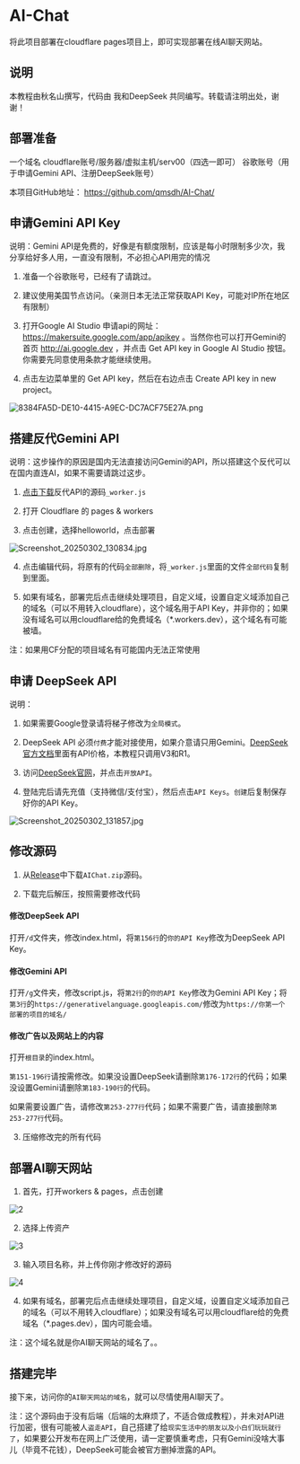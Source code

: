 # AI-Chat
将此项目部署在cloudflare pages项目上，即可实现部署在线AI聊天网站。

## 说明

本教程由秋名山撰写，代码由 我和DeepSeek 共同编写。转载请注明出处，谢谢！

## 部署准备

一个域名
cloudflare账号/服务器/虚拟主机/serv00（四选一即可）
谷歌账号（用于申请Gemini API、注册DeepSeek账号）

本项目GitHub地址：
https://github.com/qmsdh/AI-Chat/

## 申请Gemini API Key

说明：Gemini API是免费的，好像是有额度限制，应该是每小时限制多少次，我分享给好多人用，一直没有限制，不必担心API用完的情况

1. 准备一个谷歌账号，已经有了请跳过。

2. 建议使用美国节点访问。（亲测日本无法正常获取API Key，可能对IP所在地区有限制）

3. 打开Google AI Studio 申请api的网址：https://makersuite.google.com/app/apikey 。当然你也可以打开Gemini的首页 http://ai.google.dev  ，并点击 Get API key in Google AI Studio 按钮。你需要先同意使用条款才能继续使用。

4. 点击左边菜单里的 Get API key，然后在右边点击 Create API key in new project。

![8384FA5D-DE10-4415-A9EC-DC7ACF75E27A.png](https://img.qmsdh.com/api/cfile/AgACAgUAAyEGAASMeqieAAOYZ8O_o7eLwr6x1ttHn8taXAvoP_sAAprGMRthCSFWl3TFhnTd36MBAAMCAAN3AAM2BA)

## 搭建反代Gemini API

说明：这步操作的原因是国内无法直接访问Gemini的API，所以搭建这个反代可以在国内直连AI，如果不需要请跳过这步。

1. [点击下载](https://github.com/qmsdh/AI-Chat/releases)反代API的源码```_worker.js```

2. 打开 Cloudflare 的 pages & workers

3. 点击创建，选择helloworld，点击部署

![Screenshot_20250302_130834.jpg](https://img.877774.xyz/api/cfile/AgACAgUAAyEGAASMeqieAAOZZ8Pn8Uh_FX0XO2aGIhrINKNoV2gAAt7GMRthCSFWa-GvznUJIuABAAMCAAN3AAM2BA)

4. 点击编辑代码，将原有的代码```全部删除```，将```_worker.js```里面的文件```全部代码```复制到里面。

5. 如果有域名，部署完后点击继续处理项目，自定义域，设置自定义域添加自己的域名（可以不用转入cloudflare），这个域名用于API Key，并非你的；如果没有域名可以用cloudflare给的免费域名（*.workers.dev），这个域名有可能被墙。

注：如果用CF分配的项目域名有可能国内无法正常使用

## 申请 DeepSeek API

说明：
1. 如果需要Google登录请将梯子修改为```全局模式```。
2. DeepSeek API 必须```付费```才能对接使用，如果介意请只用Gemini。[DeepSeek官方文档](https://api-docs.deepseek.com/zh-cn/quick_start/pricing/)里面有API价格，本教程只调用V3和R1。

1. 访问[DeepSeek官网](https://deepseek.com/)，并点击```开放API```。

2. 登陆完后请先充值（支持微信/支付宝），然后点击```API Keys```。```创建```后复制保存好你的API Key。

![Screenshot_20250302_131857.jpg](https://img.877774.xyz/api/cfile/AgACAgUAAyEGAASMeqieAAOaZ8PqaXVXZnu5Ur5j1EfEiUMAAasjAALoxjEbYQkhVr35bAowP02FAQADAgADdwADNgQ)

## 修改源码

1. 从[Release](https://github.com/qmsdh/AI-Chat/releases)中下载```AIChat.zip```源码。

2. 下载完后解压，按照需要修改代码

#### 修改DeepSeek API

打开```/d```文件夹，修改index.html，将```第156行```的```你的API Key```修改为DeepSeek API Key。

#### 修改Gemini API

打开```/g```文件夹，修改script.js，将```第2行```的```你的API Key```修改为Gemini API Key；将```第3行```的```https://generativelanguage.googleapis.com/```修改为```https://你第一个部署的项目的域名/```

#### 修改广告以及网站上的内容

打开```根目录```的index.html。

```第151-196行```请按需修改。如果没设置DeepSeek请删除```第176-172行```的代码；如果没设置Gemini请删除```第183-190行```的代码。

如果需要设置广告，请修改```第253-277行```代码；如果不需要广告，请直接删除```第253-277行```代码。

3. 压缩修改完的所有代码

## 部署AI聊天网站

1. 首先，打开workers & pages，点击创建

![2](https://img.qmsdh.com/api/cfile/AgACAgUAAyEGAASMeqieAAM3ZzmmFz6Z-EgJevwYSu0HqbZ9xsgAAnbAMRv3KNFVR2EdxXGQ7XMBAAMCAAN4AAM2BA)

2. 选择上传资产

![3](https://img.qmsdh.com/api/cfile/AgACAgUAAyEGAASMeqieAAM4ZzmmGaJTGjFvC0veIVS1l35jwh8AAnfAMRv3KNFVPTuzZWjKabgBAAMCAAN5AAM2BA)

3. 输入项目名称，并上传你刚才修改好的源码

![4](https://img.qmsdh.com/api/cfile/AgACAgUAAyEGAASMeqieAAM5ZzmmG046iuvIoNaTRq_6rFDUu48AAnjAMRv3KNFVVcenUHHN1N8BAAMCAAN4AAM2BA)

4. 如果有域名，部署完后点击继续处理项目，自定义域，设置自定义域添加自己的域名（可以不用转入cloudflare）；如果没有域名可以用cloudflare给的免费域名（*.pages.dev），国内可能会墙。

注：这个域名就是你AI聊天网站的域名了。。

## 搭建完毕

接下来，访问你的```AI聊天网站的域名```，就可以尽情使用AI聊天了。

注：这个源码由于没有后端（后端的太麻烦了，不适合做成教程），并未对API进行加密，很有可能被人```盗走API```，自己搭建了给```现实生活中的朋友以及小白们玩玩就行了```，如果要公开发布在网上广泛使用，请一定要慎重考虑，只有Gemini没啥大事儿（毕竟不花钱），DeepSeek可能会被官方删掉泄露的API。

